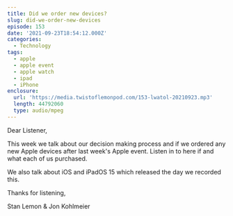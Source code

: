 ```yaml
---
title: Did we order new devices?
slug: did-we-order-new-devices
episode: 153
date: '2021-09-23T18:54:12.000Z'
categories:
  - Technology
tags:
  - apple
  - apple event
  - apple watch
  - ipad
  - iPhone
enclosure:
  url: 'https://media.twistoflemonpod.com/153-lwatol-20210923.mp3'
  length: 44792060
  type: audio/mpeg
---
```


Dear Listener,

This week we talk about our decision making process and if we ordered any new Apple devices after last week's Apple event. Listen in to here if and what each of us purchased.

We also talk about iOS and iPadOS 15 which released the day we recorded this.

Thanks for listening,

Stan Lemon & Jon Kohlmeier
